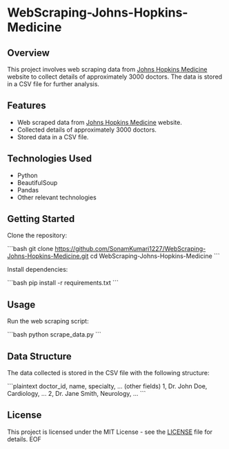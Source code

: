 # WebScraping-Johns-Hopkins-Medicine

## Overview

This project involves web scraping data from [Johns Hopkins Medicine](https://www.hopkinsmedicine.org/) website to collect details of approximately 3000 doctors. The data is stored in a CSV file for further analysis.

## Features

- Web scraped data from [Johns Hopkins Medicine](https://www.hopkinsmedicine.org/) website.
- Collected details of approximately 3000 doctors.
- Stored data in a CSV file.

## Technologies Used

- Python
- BeautifulSoup
- Pandas
- Other relevant technologies

## Getting Started

Clone the repository:

\`\`\`bash
git clone https://github.com/SonamKumari1227/WebScraping-Johns-Hopkins-Medicine.git
cd WebScraping-Johns-Hopkins-Medicine
\`\`\`

Install dependencies:

\`\`\`bash
pip install -r requirements.txt
\`\`\`

## Usage

Run the web scraping script:

\`\`\`bash
python scrape_data.py
\`\`\`

## Data Structure

The data collected is stored in the CSV file with the following structure:

\`\`\`plaintext
doctor_id, name, specialty, ... (other fields)
1, Dr. John Doe, Cardiology, ...
2, Dr. Jane Smith, Neurology, ...
\`\`\`

## License

This project is licensed under the MIT License - see the [LICENSE](LICENSE) file for details.
EOF





